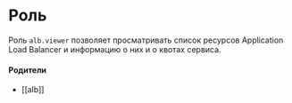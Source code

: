 # Роль

Роль `alb.viewer` позволяет просматривать список ресурсов Application Load Balancer и информацию о них и о квотах сервиса.


#### Родители

- [[alb]]
